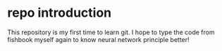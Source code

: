 # repo introduction
This repository is my first time to learn git.
I hope to type the code from fishbook myself again to know neural network principle better!